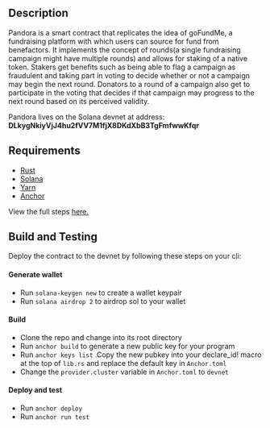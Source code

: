 ## Description
Pandora is a smart contract that replicates the idea of goFundMe, a fundraising platform with which 
users can source for fund from benefactors. It implements the concept of rounds(a single fundraising
campaign might have multiple rounds) and allows for staking of a native token. Stakers get benefits
such as being able to flag a campaign as fraudulent and taking part in voting to decide whether or not
a campaign may begin the next round. Donators to a round of a campaign also get to participate in the
voting that decides if that campaign may progress to the next round based on its perceived validity.

Pandora lives on the Solana devnet at address: **DLkygNkiyVjJ4hu2fVV7M1fjX8DKdXbB3TgFmfwwKfqr**


## Requirements
- [Rust](https://www.rust-lang.org/tools/install)
- [Solana](https://docs.solana.com/cli/install-solana-cli-tools)
- [Yarn](https://yarnpkg.com/getting-started/install)
- [Anchor](https://book.anchor-lang.com/getting_started/installation.html)

View the full steps [here.](https://book.anchor-lang.com/getting_started/installation.html)

## Build and Testing
Deploy the contract to the devnet by following these steps on your cli:

#### Generate wallet
- Run ` solana-keygen new ` to create a wallet keypair
- Run ` solana airdrop 2 ` to airdrop sol to your wallet
#### Build
- Clone the repo and change into its root directory
- Run ` anchor build ` to generate a new public key for your program
- Run ` anchor keys list ` .Copy the new pubkey into your declare_id!
macro at the top of `lib.rs` and replace the default key in `Anchor.toml`
- Change the `provider.cluster` variable in `Anchor.toml` to `devnet`
#### Deploy and test
- Run ` anchor deploy `
- Run ` anchor run test `








